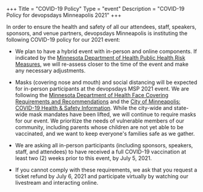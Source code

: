 +++
Title = "COVID-19 Policy"
Type = "event"
Description = "COVID-19 Policy for devopsdays Minneapolis 2021"
+++

In order to ensure the health and safety of all our attendees, staff, speakers, sponsors, and venue partners, devopsdays Minneapolis is instituting the following COVID-19 policy for our 2021 event:

  * We plan to have a hybrid event with in-person and online components. If indicated by the [Minnesota Department of Health Public Health Risk Measures](https://mn.gov/covid19/data/response-prep/public-health-risk-measures.jsp), we will re-assess closer to the time of the event and make any necessary adjustments.

  * Masks (covering nose and mouth) and social distancing will be expected for in-person participants at the devopsdays MSP 2021 event. We are following the [Minnesota Department of Health Face Covering Requirements and Recommendations](https://www.health.state.mn.us/diseases/coronavirus/facecover.html) and the [City of Minneapolis: COVID-19 Health & Safety Information](https://www.minneapolis.org/covid-19-health-safety/). While the city-wide and state-wide mask mandates have been lifted, we will continue to require masks for our event. We prioritize the needs of vulnerable members of our community, including parents whose children are not yet able to be vaccinated, and we want to keep everyone's families safe as we gather.

  * We are asking all in-person participants (including sponsors, speakers, staff, and attendees) to have received a full COVID-19 vaccination at least two (2) weeks prior to this event, by July 5, 2021.

  * If you cannot comply with these requirements, we ask that you request a ticket refund by July 6, 2021 and participate virtually by watching our livestream and interacting online.


